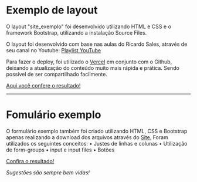 # Exemplo de layout

O layout "site_exemplo" foi desenvolvido utilizando HTML e CSS e o framework Bootstrap, utilizando a instalação Source Files.

O layout foi desenvolvido com base nas aulas do Ricardo Sales, através de seu canal no Youtube: [Playlist YouTube](https://www.youtube.com/playlist?list=PLBbHLUbqqCrT1gBZtTminYijo8DVpPynE)

Para fazer o deploy, foi utilizado o [Vercel](https://vercel.com/) em conjunto com o Github, deixando a atualização do conteúdo muito mais rápida e prática. Sendo possível
de ser compartilhado facilmente.

[Aqui você confere o resultado!](https://sitebootstrap.vercel.app/)

---

# Fomulário exemplo

O formulário exemplo também foi criado utilizando HTML, CSS e Bootstrap apenas realizando a download dos arquivos através do [Site.](https://getbootstrap.com/docs/5.0/getting-started/download/)
Foram utilizados os seguintes conceitos:
• Justes de linhas e colunas
• Utilização de form-groups
• input e input files
• Botões

[Confira o resultado!](https://forminscricao.vercel.app/)



_Sugestões são sempre bem vidas!_
